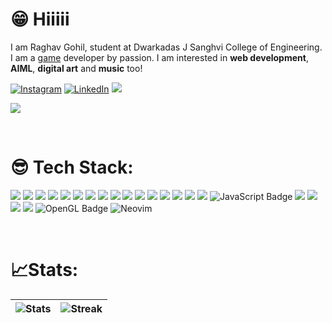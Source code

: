 # 😁 Hiiiii

I am Raghav Gohil, student at Dwarkadas J Sanghvi College of Engineering. I am a <a href="https://thelowendstudio.com">game</a> developer by passion. I am interested in **web development**, **AIML**,  **digital art** and **music** too!

[![Instagram](https://img.shields.io/badge/Instagram-%23E4405F.svg?logo=Instagram&logoColor=white)](https://www.instagram.com/raghav_gohil_404/) [![LinkedIn](https://img.shields.io/badge/LinkedIn-%230077B5.svg?logo=linkedin&logoColor=white)](https://www.linkedin.com/in/raghav-gohil-18a88a258/) [![](https://img.shields.io/badge/Gmail-D14836)](raghavgohil2004@gmail.com)

![](https://img.shields.io/github/followers/RaghavGohil.svg?style=social&label=Follow&maxAge=2592000)

<br>

# 😎 Tech Stack:
![](https://img.shields.io/badge/GitHub-100000?style=for-the-badge&logo=github&logoColor=white)
![](https://img.shields.io/badge/C%23-239120?style=for-the-badge&logo=c-sharp&logoColor=white)
![](https://img.shields.io/badge/Python-3776AB?style=for-the-badge&logo=python&logoColor=white)
![](https://img.shields.io/badge/HTML-239120?style=for-the-badge&logo=html5&logoColor=white)
![](https://img.shields.io/badge/C%2B%2B-00599C?style=for-the-badge&logo=c%2B%2B&logoColor=white)
![](https://img.shields.io/badge/Markdown-000000?style=for-the-badge&logo=markdown&logoColor=white)
![](https://img.shields.io/badge/Microsoft-666666?style=for-the-badge&logo=microsoft&logoColor=white)
![](https://img.shields.io/badge/Visual_Studio_Code-0078D4?style=for-the-badge&logo=visual%20studio%20code&logoColor=white)
![](https://img.shields.io/badge/Visual_Studio-5C2D91?style=for-the-badge&logo=visual%20studio&logoColor=white)
![](https://img.shields.io/badge/GIT-E44C30?style=for-the-badge&logo=git&logoColor=white)
![](https://img.shields.io/badge/Trello-0052CC?style=for-the-badge&logo=trello&logoColor=white)
![](https://img.shields.io/badge/C-00599C?style=for-the-badge&logo=c&logoColor=white)
![](https://img.shields.io/badge/VIM-%2311AB00.svg?&style=for-the-badge&logo=vim&logoColor=white)
![](https://img.shields.io/badge/Node.js-43853D?style=for-the-badge&logo=node.js&logoColor=white)
![](https://img.shields.io/badge/CSS-239120?&style=for-the-badge&logo=css3&logoColor=white)
![](https://img.shields.io/badge/HTML5-E34F26?style=for-the-badge&logo=html5&logoColor=white)
![JavaScript Badge](https://img.shields.io/badge/JavaScript-F7DF1E?logo=javascript&logoColor=000&style=for-the-badge)
![](https://img.shields.io/badge/Express.js-404D59?style=for-the-badge)
![](https://img.shields.io/badge/Unity-100000?style=for-the-badge&logo=unity&logoColor=white)
![](https://img.shields.io/badge/MongoDB-4EA94B?style=for-the-badge&logo=mongodb&logoColor=white)
![](https://img.shields.io/badge/Figma-F24E1E?style=for-the-badge&logo=figma&logoColor=white)
![OpenGL Badge](https://img.shields.io/badge/OpenGL-5586A4?logo=opengl&logoColor=fff&style=for-the-badge)
![Neovim](https://img.shields.io/badge/NeoVim-%2357A143.svg?&style=for-the-badge&logo=neovim&logoColor=white)

<br>

# 📈Stats:
| ![Stats](https://github-readme-stats.vercel.app/api?username=RaghavGohil&theme=graywhite) | ![Streak](https://github-readme-streak-stats.herokuapp.com/?user=RaghavGohil&theme=graywhite) |
|:-:|:-:|

<br>
